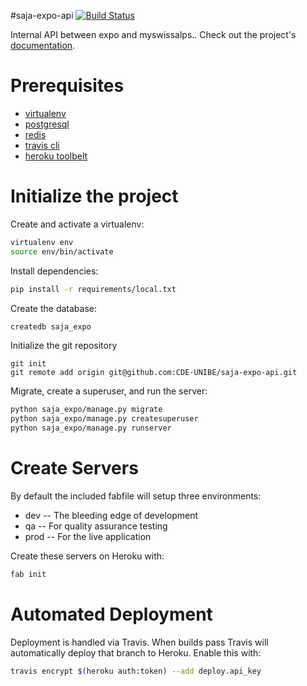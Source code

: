 #saja-expo-api
[![Build Status](https://travis-ci.org/CDE-UNIBE/saja-expo-api.svg?branch=master)](https://travis-ci.org/CDE-UNIBE/saja-expo-api)

Internal API between expo and myswissalps.. Check out the project's [documentation](http://CDE-UNIBE.github.io/saja-expo-api/).

# Prerequisites 
- [virtualenv](https://virtualenv.pypa.io/en/latest/)
- [postgresql](http://www.postgresql.org/)
- [redis](http://redis.io/)
- [travis cli](http://blog.travis-ci.com/2013-01-14-new-client/)
- [heroku toolbelt](https://toolbelt.heroku.com/)

# Initialize the project
Create and activate a virtualenv:

```bash
virtualenv env
source env/bin/activate
```
Install dependencies:

```bash
pip install -r requirements/local.txt
```
Create the database:

```bash
createdb saja_expo
```
Initialize the git repository

```
git init
git remote add origin git@github.com:CDE-UNIBE/saja-expo-api.git
```

Migrate, create a superuser, and run the server:
```bash
python saja_expo/manage.py migrate
python saja_expo/manage.py createsuperuser
python saja_expo/manage.py runserver
```

# Create Servers
By default the included fabfile will setup three environments:

- dev -- The bleeding edge of development
- qa -- For quality assurance testing
- prod -- For the live application

Create these servers on Heroku with:

```bash
fab init
```

# Automated Deployment
Deployment is handled via Travis. When builds pass Travis will automatically deploy that branch to Heroku. Enable this with:
```bash
travis encrypt $(heroku auth:token) --add deploy.api_key
```
